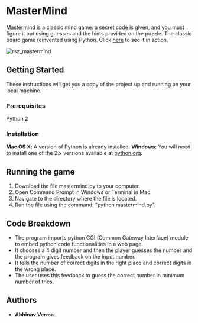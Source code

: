 # MasterMind

Mastermind is a classic mind game: a secret code is given, and you must figure it out using guesses and the hints provided on the puzzle. The classic board game reinvented using Python. Click [here](http://abhiverma-com.stackstaging.com/content/cgi-bin/mastermind.py) to see it in action.

![rsz_mastermind](https://user-images.githubusercontent.com/22184019/31590871-cdd001e2-b1dd-11e7-8b9c-d77a85864045.png)


## Getting Started

These instructions will get you a copy of the project up and running on your local machine.


### Prerequisites

Python 2


### Installation

**Mac OS X**: A version of Python is already installed.
**Windows**: You will need to install one of the 2.x versions available at [python.org](http://www.python.org/getit/).


## Running the game

1. Download the file mastermind.py to your computer.
2. Open Command Prompt in Windows or Terminal in Mac.
3. Navigate to the directory where the file is located.
4. Run the file using the command: "python mastermind.py".


## Code Breakdown

- The program imports python CGI (Common Gateway Interface) module to embed python code functionalities in a web page.
- It chooses a 4 digit number and then the player guesses the number and the program gives feedback on the input number.
- It tells the number of correct digits in the right place and correct digits in the wrong place.
- The user uses this feedback to guess the correct number in minimum number of tries.


## Authors

* **Abhinav Verma**
